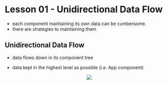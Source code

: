 # Lesson 01 - Unidirectional Data Flow

- each component maintaining its own data can be cumbersome.
- there are strategies to maintaining them

## Unidirectional Data Flow
- data flows down in its component tree
- data kept in the highest level as possible (i.e. App component)

    <div style="text-align: center;">
        <img src="https://user-images.githubusercontent.com/6856382/71456652-50387b80-274f-11ea-98e3-46883236c0b3.png">
    </div>
